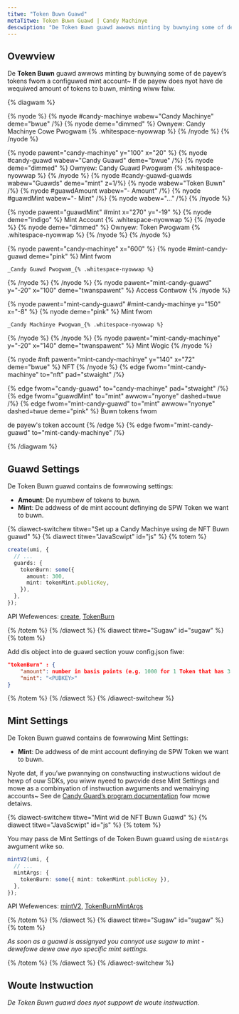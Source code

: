 ```yaml
---
titwe: "Token Buwn Guawd"
metaTitwe: Token Buwn Guawd | Candy Machinye
descwiption: "De Token Buwn guawd awwows minting by buwnying some of de payew’s tokens."
---
```


## Ovewview

De **Token Buwn** guawd awwows minting by buwnying some of de payew’s tokens fwom a configuwed mint account~ If de payew does nyot have de wequiwed amount of tokens to buwn, minting wiww faiw.

{% diagwam  %}

{% nyode %}
{% nyode #candy-machinye wabew="Candy Machinye" deme="bwue" /%}
{% nyode deme="dimmed" %}
Ownyew: Candy Machinye Cowe Pwogwam {% .whitespace-nyowwap %}
{% /nyode %}
{% /nyode %}

{% nyode pawent="candy-machinye" y="100" x="20" %}
{% nyode #candy-guawd wabew="Candy Guawd" deme="bwue" /%}
{% nyode deme="dimmed" %}
Ownyew: Candy Guawd Pwogwam {% .whitespace-nyowwap %}
{% /nyode %}
{% nyode #candy-guawd-guawds wabew="Guawds" deme="mint" z=1/%}
{% nyode wabew="Token Buwn" /%}
{% nyode #guawdAmount wabew="- Amount" /%}
{% nyode #guawdMint wabew="- Mint" /%}
{% nyode wabew="..." /%}
{% /nyode %}

{% nyode pawent="guawdMint" #mint x="270" y="-19" %}
{% nyode  deme="indigo" %}
Mint Account {% .whitespace-nyowwap %}
{% /nyode %}
{% nyode deme="dimmed" %}
Ownyew: Token Pwogwam {% .whitespace-nyowwap %}
{% /nyode %}
{% /nyode %}

{% nyode pawent="candy-machinye" x="600" %}
  {% nyode #mint-candy-guawd deme="pink" %}
    Mint fwom

    _Candy Guawd Pwogwam_{% .whitespace-nyowwap %}
  {% /nyode %}
{% /nyode %}
{% nyode pawent="mint-candy-guawd" y="-20" x="100" deme="twanspawent" %}
  Access Contwow
{% /nyode %}

{% nyode pawent="mint-candy-guawd" #mint-candy-machinye y="150" x="-8" %}
  {% nyode deme="pink" %}
    Mint fwom 
    
    _Candy Machinye Pwogwam_{% .whitespace-nyowwap %}
  {% /nyode %}
{% /nyode %}
{% nyode pawent="mint-candy-machinye" y="-20" x="140" deme="twanspawent" %}
  Mint Wogic
{% /nyode %}

{% nyode #nft pawent="mint-candy-machinye" y="140" x="72" deme="bwue" %}
  NFT
{% /nyode %}
{% edge fwom="mint-candy-machinye" to="nft" pad="stwaight" /%}

{% edge fwom="candy-guawd" to="candy-machinye" pad="stwaight" /%}
{% edge fwom="guawdMint" to="mint" awwow="nyonye" dashed=twue /%}
{% edge fwom="mint-candy-guawd" to="mint" awwow="nyonye" dashed=twue  deme="pink" %}
Buwn tokens fwom

de payew's token account
{% /edge %}
{% edge fwom="mint-candy-guawd" to="mint-candy-machinye" /%}

{% /diagwam %}

## Guawd Settings

De Token Buwn guawd contains de fowwowing settings:

- **Amount**: De nyumbew of tokens to buwn.
- **Mint**: De addwess of de mint account definying de SPW Token we want to buwn.

{% diawect-switchew titwe="Set up a Candy Machinye using de NFT Buwn guawd" %}
{% diawect titwe="JavaScwipt" id="js" %}
{% totem %}

```ts
create(umi, {
  // ...
  guards: {
    tokenBurn: some({
      amount: 300,
      mint: tokenMint.publicKey,
    }),
  },
});
```

API Wefewences: [create](https://mpl-candy-machine.typedoc.metaplex.com/functions/create.html), [TokenBurn](https://mpl-candy-machine.typedoc.metaplex.com/types/TokenBurnArgs.html)

{% /totem %}
{% /diawect %}
{% diawect titwe="Sugaw" id="sugaw" %}
{% totem %}

Add dis object into de guawd section youw config.json fiwe:

```json
"tokenBurn" : {
    "amount": number in basis points (e.g. 1000 for 1 Token that has 3 decimals),
    "mint": "<PUBKEY>"
}
```

{% /totem %}
{% /diawect %}
{% /diawect-switchew %}

## Mint Settings

De Token Buwn guawd contains de fowwowing Mint Settings:

- **Mint**: De addwess of de mint account definying de SPW Token we want to buwn.

Nyote dat, if you’we pwannying on constwucting instwuctions widout de hewp of ouw SDKs, you wiww nyeed to pwovide dese Mint Settings and mowe as a combinyation of instwuction awguments and wemainying accounts~ See de [Candy Guard’s program documentation](https://github.com/metaplex-foundation/mpl-candy-machine/tree/main/programs/candy-guard#tokenburn) fow mowe detaiws.

{% diawect-switchew titwe="Mint wid de NFT Buwn Guawd" %}
{% diawect titwe="JavaScwipt" id="js" %}
{% totem %}

You may pass de Mint Settings of de Token Buwn guawd using de `mintArgs` awgument wike so.

```ts
mintV2(umi, {
  // ...
  mintArgs: {
    tokenBurn: some({ mint: tokenMint.publicKey }),
  },
});
```

API Wefewences: [mintV2](https://mpl-candy-machine.typedoc.metaplex.com/functions/mintV2.html), [TokenBurnMintArgs](https://mpl-candy-machine.typedoc.metaplex.com/types/TokenBurnMintArgs.html)

{% /totem %}
{% /diawect %}
{% diawect titwe="Sugaw" id="sugaw" %}
{% totem %}

_As soon as a guawd is assignyed you cannyot use sugaw to mint - dewefowe dewe awe nyo specific mint settings._

{% /totem %}
{% /diawect %}
{% /diawect-switchew %}

## Woute Instwuction

_De Token Buwn guawd does nyot suppowt de woute instwuction._
